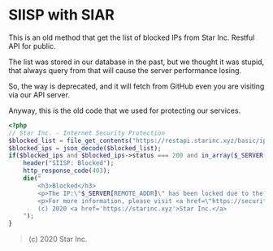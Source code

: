 # SIISP with SIAR

This is an old method that get the list of blocked IPs from Star Inc. Restful API for public.

The list was stored in our database in the past, but we thought it was stupid, that always query from that will cause the server performance losing.

So, the way is deprecated, and it will fetch from GitHub even you are visiting via our API server.

Anyway, this is the old code that we used for protecting our services.

```php
<?php
// Star Inc. - Internet Security Protection
$blocked_list = file_get_contents("https://restapi.starinc.xyz/basic/ip/blocked");
$blocked_ips = json_decode($blocked_list);
if($blocked_ips and $blocked_ips->status === 200 and in_array($_SERVER["REMOTE_ADDR"], $blocked_ips->data)) {
    header("SIISP: Blocked");
    http_response_code(403);
    die("
        <h3>Blocked</h3>
        <p>The IP:\"$_SERVER[REMOTE_ADDR]\" has been locked due to the Security Reason.</p>
        <p>For more information, please visit <a href=\"https://security.starinc.xyz/blocked.html\">Star Inc. ISP Center</a>.</p>
        (c) 2020 <a href='https://starinc.xyz'>Star Inc.</a>
    ");
}
```

> (c) 2020 Star Inc.
